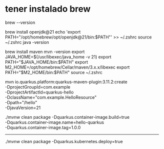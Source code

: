 # tener instalado brew

brew --version

brew install openjdk@21
echo 'export PATH="/opt/homebrew/opt/openjdk@21/bin:$PATH"' >> ~/.zshrc
source ~/.zshrc
java -version

brew install maven
mvn -version
export JAVA_HOME=$(/usr/libexec/java_home -v 21)
export PATH="$JAVA_HOME/bin:$PATH"
export M2_HOME=/opt/homebrew/Cellar/maven/3.x.x/libexec
export PATH="$M2_HOME/bin:$PATH"
source ~/.zshrc


mvn io.quarkus.platform:quarkus-maven-plugin:3.11.2:create \
    -DprojectGroupId=com.example \
    -DprojectArtifactId=quarkus-hello \
    -DclassName="com.example.HelloResource" \
    -Dpath="/hello" \
    -DjavaVersion=21



./mvnw clean package -Dquarkus.container-image.build=true \
    -Dquarkus.container-image.name=hello-quarkus \
    -Dquarkus.container-image.tag=1.0.0

-----
./mvnw clean package -Dquarkus.kubernetes.deploy=true